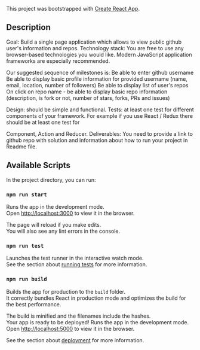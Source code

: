 This project was bootstrapped with [Create React App](https://github.com/facebook/create-react-app).

## Description

Goal: Build a single page application which allows to view public github user's information and repos.
Technology stack: You are free to use any browser-based technologies you would like. Modern JavaScript application frameworks are especially
recommended.

Our suggested sequence of milestones is:
Be able to enter github username
Be able to display basic profile information for provided username (name, email, location, number of followers)
Be able to display list of user's repos
On click on repo name - be able to display basic repo information (description, is fork or not, number of stars, forks, PRs and issues)

Design: should be simple and functional.
Tests: at least one test for different components of your framework. For example if you use React / Redux there should be at least one test for

Component, Action and Reducer.
Deliverables: You need to provide a link to github repo with solution and information about how to run your project in Readme file.

## Available Scripts

In the project directory, you can run:

### `npm run start`

Runs the app in the development mode.<br>
Open [http://localhost:3000](http://localhost:3000) to view it in the browser.

The page will reload if you make edits.<br>
You will also see any lint errors in the console.

### `npm run test`

Launches the test runner in the interactive watch mode.<br>
See the section about [running tests](#running-tests) for more information.

### `npm run build`

Builds the app for production to the `build` folder.<br>
It correctly bundles React in production mode and optimizes the build for the best performance.

The build is minified and the filenames include the hashes.<br>
Your app is ready to be deployed!
Runs the app in the development mode.<br>
Open [http://localhost:5000](http://localhost:5000) to view it in the browser.

See the section about [deployment](#deployment) for more information.
